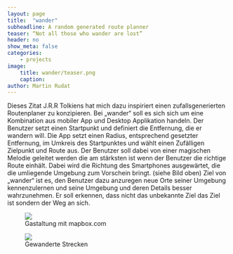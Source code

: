 ```yaml
---
layout: page
title:  "wander"
subheadline: A random generated route planner
teaser: “Not all those who wander are lost”
header: no
show_meta: false
categories:
    - projects
image:
    title: wander/teaser.png
    caption:
author: Martin Rudat
---
```




Dieses Zitat J.R.R Tolkiens hat mich dazu
inspiriert einen zufallsgenerierten Routenplaner zu konzipieren. Bei „wander“ soll es sich sich um eine Kombination aus mobiler App und Desktop Applikation handeln. Der Benutzer setzt einen Startpunkt und definiert die Entfernung, die er wandern will. Die App setzt einen Radius, entsprechend gesetzter Entfernung,  im Umkreis des Startpunktes und wählt einen Zufälligen Zielpunkt und Route aus. Der Benutzer soll dabei von einer magischen Melodie geleitet werden die am stärksten ist wenn der Benutzer die richtige Route einhält. Dabei wird die Richtung des Smartphones ausgewärtet, die die umliegende Umgebung zum Vorschein bringt.
(siehe Bild oben)
Ziel von „wander“ ist es, den Benutzer dazu anzuregen neue Orte seiner Umgebung kennenzulernen und seine Umgebung und deren Details besser wahrzunehmen. Er soll erkennen, dass nicht das unbekannte Ziel das Ziel ist sondern der Weg an sich.



<figure>
  <img src="{{ site.urlimg }}/wander/teaser.png" />
  <figcaption >Gastaltung mit mapbox.com</figcaption>
</figure>

<figure>
  <img src="{{ site.urlimg }}/wander/wander_routes.png" />
  <figcaption >Gewanderte Strecken</figcaption>
</figure>
